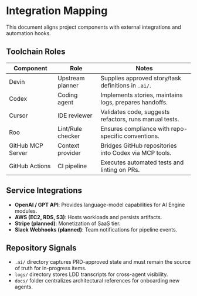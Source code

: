 # Integration Mapping

This document aligns project components with external integrations and automation hooks.

## Toolchain Roles

| Component | Role | Notes |
| --- | --- | --- |
| Devin | Upstream planner | Supplies approved story/task definitions in `.ai/`.
| Codex | Coding agent | Implements stories, maintains logs, prepares handoffs.
| Cursor | IDE reviewer | Validates code, suggests refactors, runs manual tests.
| Roo | Lint/Rule checker | Ensures compliance with repo-specific conventions.
| GitHub MCP Server | Context provider | Bridges GitHub repositories into Codex via MCP tools. |
| GitHub Actions | CI pipeline | Executes automated tests and linting on PRs. |

## Service Integrations

- **OpenAI / GPT API**: Provides language-model capabilities for AI Engine modules.
- **AWS (EC2, RDS, S3)**: Hosts workloads and persists artifacts.
- **Stripe (planned)**: Monetization of SaaS tier.
- **Slack Webhooks (planned)**: Team notifications for pipeline events.

## Repository Signals

- `.ai/` directory captures PRD-approved state and must remain the source of truth for in-progress items.
- `logs/` directory stores LDD transcripts for cross-agent visibility.
- `docs/` folder centralizes architectural references for onboarding new agents.
